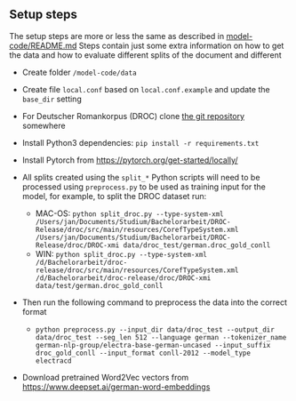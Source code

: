 ## Setup steps
The setup steps are more or less the same as described in [model-code/README.md](model-code/README.md)
Steps contain just some extra information on how to get the data and how to evaluate different splits of the document and different 
 - Create folder `/model-code/data`
 - Create file `local.conf` based on `local.conf.example` and update the `base_dir` setting
 - For Deutscher Romankorpus (DROC) clone [the git repository](https://gitlab2.informatik.uni-wuerzburg.de/kallimachos/DROC-Release) somewhere
 - Install Python3 dependencies: `pip install -r requirements.txt`
 - Install Pytorch from https://pytorch.org/get-started/locally/
 - All splits created using the `split_*` Python scripts will need to be processed using `preprocess.py` to be used as training input for the model, for example, to split the DROC dataset run:
   - MAC-OS: `python split_droc.py --type-system-xml /Users/jan/Documents/Studium/Bachelorarbeit/DROC-Release/droc/src/main/resources/CorefTypeSystem.xml /Users/jan/Documents/Studium/Bachelorarbeit/DROC-Release/droc/DROC-xmi data/droc_test/german.droc_gold_conll`
   - WIN: `python split_droc.py --type-system-xml /d/Bachelorarbeit/droc-release/droc/src/main/resources/CorefTypeSystem.xml /d/Bachelorarbeit/droc-release/droc/DROC-xmi data/test/german.droc_gold_conll`
 - Then run the following command to preprocess the data into the correct format
   - `python preprocess.py --input_dir data/droc_test --output_dir data/droc_test --seg_len 512 --language german --tokenizer_name german-nlp-group/electra-base-german-uncased --input_suffix droc_gold_conll --input_format conll-2012 --model_type electracd`

 - Download pretrained Word2Vec vectors from https://www.deepset.ai/german-word-embeddings